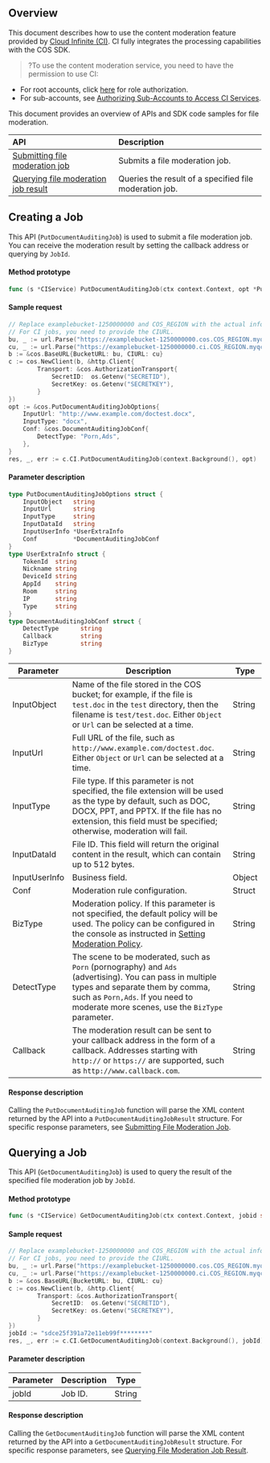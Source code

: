 
## Overview
This document describes how to use the content moderation feature provided by [Cloud Infinite (CI)](https://www.tencentcloud.com/document/product/1045). CI fully integrates the processing capabilities with the COS SDK.

>?To use the content moderation service, you need to have the permission to use CI:
- For root accounts, click [here](https://console.cloud.tencent.com/cam/role/grant?roleName=CI_QCSRole&policyName=QcloudCOSDataFullControl,QcloudAccessForCIRole,QcloudPartAccessForCIRole&principal=eyJzZXJ2aWNlIjoiY2kucWNsb3VkLmNvbSJ9&serviceType=%E6%95%B0%E6%8D%AE%E4%B8%87%E8%B1%A1&s_url=https%3A%2F%2Fconsole.cloud.tencent.com%2Fci) for role authorization.
- For sub-accounts, see [Authorizing Sub-Accounts to Access CI Services](https://intl.cloud.tencent.com/document/product/1045/33450).

This document provides an overview of APIs and SDK code samples for file moderation.

| API | Description |
| :--------------- | :------------------ |
| [Submitting file moderation job](https://intl.cloud.tencent.com/document/product/436/48258) | Submits a file moderation job.   |
| [Querying file moderation job result](https://intl.cloud.tencent.com/document/product/436/48259)  | Queries the result of a specified file moderation job. |

## Creating a Job

This API (`PutDocumentAuditingJob`) is used to submit a file moderation job. You can receive the moderation result by setting the callback address or querying by `JobId`.

#### Method prototype

```go
func (s *CIService) PutDocumentAuditingJob(ctx context.Context, opt *PutDocumentAuditingJobOptions) (*PutDocumentAuditingJobResult, *Response, error)
```

#### Sample request

```go
// Replace examplebucket-1250000000 and COS_REGION with the actual information.
// For CI jobs, you need to provide the CIURL.
bu, _ := url.Parse("https://examplebucket-1250000000.cos.COS_REGION.myqcloud.com")
cu, _ := url.Parse("https://examplebucket-1250000000.ci.COS_REGION.myqcloud.com")
b := &cos.BaseURL{BucketURL: bu, CIURL: cu}
c := cos.NewClient(b, &http.Client{
		Transport: &cos.AuthorizationTransport{
			SecretID:  os.Getenv("SECRETID"),
			SecretKey: os.Getenv("SECRETKEY"),
        }
})
opt := &cos.PutDocumentAuditingJobOptions{
	InputUrl: "http://www.example.com/doctest.docx",
	InputType: "docx",
	Conf: &cos.DocumentAuditingJobConf{
		DetectType: "Porn,Ads",
	},
}
res, _, err := c.CI.PutDocumentAuditingJob(context.Background(), opt)
```

#### Parameter description

```go
type PutDocumentAuditingJobOptions struct {
    InputObject   string
    InputUrl      string
    InputType     string
    InputDataId   string
    InputUserInfo *UserExtraInfo
    Conf          *DocumentAuditingJobConf
}
type UserExtraInfo struct {
	TokenId  string
	Nickname string
	DeviceId string
	AppId    string
	Room     string
	IP       string
	Type     string
}
type DocumentAuditingJobConf struct {
    DetectType      string
    Callback        string
	BizType         string
}
```

| Parameter | Description | Type |
| ----------- | ------------------------------------------------------------ | ------ |
| InputObject | Name of the file stored in the COS bucket; for example, if the file is `test.doc` in the `test` directory, then the filename is `test/test.doc`. Either `Object` or `Url` can be selected at a time. | String |
| InputUrl    | Full URL of the file, such as `http://www.example.com/doctest.doc`. Either `Object` or `Url` can be selected at a time. | String |
| InputType   | File type. If this parameter is not specified, the file extension will be used as the type by default, such as DOC, DOCX, PPT, and PPTX. If the file has no extension, this field must be specified; otherwise, moderation will fail. | String |
| InputDataId | File ID. This field will return the original content in the result, which can contain up to 512 bytes. | String |
| InputUserInfo | Business field. | Object |
| Conf        | Moderation rule configuration.                                                 | Struct |
| BizType     | Moderation policy. If this parameter is not specified, the default policy will be used. The policy can be configured in the console as instructed in [Setting Moderation Policy](https://intl.cloud.tencent.com/document/product/436/52095). | String |
| DetectType  | The scene to be moderated, such as `Porn` (pornography) and `Ads` (advertising). You can pass in multiple types and separate them by comma, such as `Porn,Ads`. If you need to moderate more scenes, use the `BizType` parameter. | String |
| Callback    | The moderation result can be sent to your callback address in the form of a callback. Addresses starting with `http://` or `https://` are supported, such as `http://www.callback.com`.  | String |

#### Response description

Calling the `PutDocumentAuditingJob` function will parse the XML content returned by the API into a `PutDocumentAuditingJobResult` structure. For specific response parameters, see [Submitting File Moderation Job](https://intl.cloud.tencent.com/document/product/436/48258).


## Querying a Job

This API (`GetDocumentAuditingJob`) is used to query the result of the specified file moderation job by `JobId`.

#### Method prototype

```go
func (s *CIService) GetDocumentAuditingJob(ctx context.Context, jobid string) (*GetDocumentAuditingJobResult, *Response, error)
```

#### Sample request

```go
// Replace examplebucket-1250000000 and COS_REGION with the actual information.
// For CI jobs, you need to provide the CIURL.
bu, _ := url.Parse("https://examplebucket-1250000000.cos.COS_REGION.myqcloud.com")
cu, _ := url.Parse("https://examplebucket-1250000000.ci.COS_REGION.myqcloud.com")
b := &cos.BaseURL{BucketURL: bu, CIURL: cu}
c := cos.NewClient(b, &http.Client{
		Transport: &cos.AuthorizationTransport{
			SecretID:  os.Getenv("SECRETID"),
			SecretKey: os.Getenv("SECRETKEY"),
        }
})
jobId := "sdce25f391a72e11eb99f********"
res, _, err := c.CI.GetDocumentAuditingJob(context.Background(), jobId)
```

#### Parameter description

| Parameter | Description | Type |
| -------- | -------- | ------ |
| jobId    | Job ID.   | String |

#### Response description

Calling the `GetDocumentAuditingJob` function will parse the XML content returned by the API into a `GetDocumentAuditingJobResult` structure. For specific response parameters, see [Querying File Moderation Job Result](https://intl.cloud.tencent.com/document/product/436/48259).

